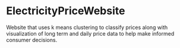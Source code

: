 # ElectricityPriceWebsite
Website that uses k means clustering to classify prices along with visualization of long term and daily price data to help make informed consumer decisions. 
